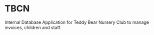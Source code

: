TBCN
====

Internal Database Application for Teddy Bear Nursery Club to manage invoices, children and staff.